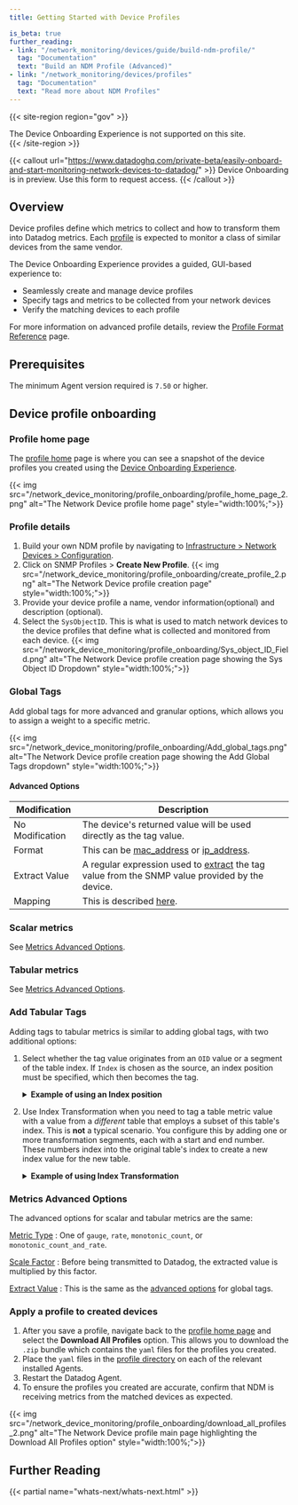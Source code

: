 ```yaml
---
title: Getting Started with Device Profiles

is_beta: true
further_reading:
- link: "/network_monitoring/devices/guide/build-ndm-profile/"
  tag: "Documentation"
  text: "Build an NDM Profile (Advanced)"
- link: "/network_monitoring/devices/profiles"
  tag: "Documentation"
  text: "Read more about NDM Profiles"
---
```


{{< site-region region="gov" >}}
<div class="alert alert-warning">The Device Onboarding Experience is not supported on this site.</div>
{{< /site-region >}}

{{< callout url="https://www.datadoghq.com/private-beta/easily-onboard-and-start-monitoring-network-devices-to-datadog/" >}}
  Device Onboarding is in preview. Use this form to request access.
{{< /callout >}}

## Overview

Device profiles define which metrics to collect and how to transform them into Datadog metrics. Each [profile][2] is expected to monitor a class of similar devices from the same vendor. 

The Device Onboarding Experience provides a guided, GUI-based experience to:
- Seamlessly create and manage device profiles
- Specify tags and metrics to be collected from your network devices 
- Verify the matching devices to each profile

For more information on advanced profile details, review the [Profile Format Reference][3] page.

## Prerequisites 

The minimum Agent version required is `7.50` or higher.

## Device profile onboarding

### Profile home page

The [profile home][4] page is where you can see a snapshot of the device profiles you created using the [Device Onboarding Experience](#profile-details). 

{{< img src="/network_device_monitoring/profile_onboarding/profile_home_page_2.png" alt="The Network Device profile home page" style="width:100%;">}}

### Profile details

1. Build your own NDM profile by navigating to [Infrastructure > Network Devices > Configuration][1]. 
2. Click on SNMP Profiles > **Create New Profile**.
  {{< img src="/network_device_monitoring/profile_onboarding/create_profile_2.png" alt="The Network Device profile creation page" style="width:100%;">}}
3. Provide your device profile a name, vendor information(optional) and description (optional).
4. Select the `SysObjectID`. This is what is used to match network devices to the device profiles that define what is collected and monitored from each device. 
  {{< img src="/network_device_monitoring/profile_onboarding/Sys_object_ID_Field.png" alt="The Network Device profile creation page showing the Sys Object ID Dropdown" style="width:100%;">}}

### Global Tags

Add global tags for more advanced and granular options, which allows you to assign a weight to a specific metric.

{{< img src="/network_device_monitoring/profile_onboarding/Add_global_tags.png" alt="The Network Device profile creation page showing the Add Global Tags dropdown" style="width:100%;">}}

#### Advanced Options

| Modification       | Description   |
| ------------- | ------------- |
| No Modification | The device's returned value will be used directly as the tag value. |
| Format | This can be [mac_address][5] or [ip_address][6]. |
| Extract Value | A regular expression used to [extract][7] the tag value from the SNMP value provided by the device. |
| Mapping | This is described [here][8]. |


### Scalar metrics

See [Metrics Advanced Options](#metrics-advanced-options).

### Tabular metrics

See [Metrics Advanced Options](#metrics-advanced-options).

### Add Tabular Tags

Adding tags to tabular metrics is similar to adding global tags, with two additional options:

1. Select whether the tag value originates from an `OID` value or a segment of the table index. If `Index` is chosen as the source, an index position must be specified, which then becomes the tag.

    <details>
      <summary><b>Example of using an Index position</b></summary></br>
  
      Consider a table at `OID 1.2.3.1.1` with two indices. Each row in this table includes a two-number index. Suppose column 3 of a row has `OID 1.2.3.1.1.3.55.12` - here, `1.2.3.1.1` represents the table, `.3` is the column number within the table, and `.55.12` is the index of this specific row (all other columns for this row will also end with `.55.12`). If you establish a tag with the Source set to `Index` and `Index Position` set to 1, the tag's value for metrics from this table row will be `55`; if you set the index position to 2, it will be 12. If you use an index less than 1 or more than the number of indices in the table, the tag will not be populated. 
  
      See [Using an Index][9] for more information.
  
    </details>

2. Use Index Transformation when you need to tag a table metric value with a value from a _different_ table that employs a subset of this table's index. This is **not** a typical scenario. You configure this by adding one or more transformation segments, each with a start and end number. These numbers index into the original table's index to create a new index value for the new table.

    <details>
      <summary><b>Example of using Index Transformation</b></summary></br>

      Consider the `CPI-UNITY-MIB` module. It has a `table`, `cpiPduTable`, with details about a specific PDU, and another table, `cpiPduBranchTable`, with information about specific PDU branches. The index of the main table is the PDU's MAC address, such as `6.0.36.155.53.3.246`. The branch table's index is a `branch ID` followed by the `PDU MAC`, therefore a branch table row index might be `1.6.0.36.155.53.3.246`. 
      If you want to report the current on a PDU branch, you could add `cpiPduBranchCurrent` (`OID 1.3.6.1.4.1.30932.1.10.1.3.110.1.3`, from the branch table) as a tabular metric. To tag this metric with the PDU name, add `cpiPduName` as a tag (`OID 1.3.6.1.4.1.30932.1.10.1.2.10.1.3`, from the main table), then add an index transform with `start:1` and `end:7`. This means the branch current metric from the branch table indexed with `1.6.0.36.155.53.3.246` would be tagged using the name from the main table indexed with `6.0.36.155.53.3.246`. 
  
      For more information see [Using a column from a different table with different indexes][10].

    </details>


### Metrics Advanced Options

The advanced options for scalar and tabular metrics are the same:

[Metric Type][11]
: One of `gauge`, `rate`, `monotonic_count`, or `monotonic_count_and_rate`. 

[Scale Factor][12]
: Before being transmitted to Datadog, the extracted value is multiplied by this factor.

[Extract Value][7]
: This is the same as the [advanced options](#advanced-options) for global tags.

### Apply a profile to created devices

1. After you save a profile, navigate back to the [profile home page][4] and select the **Download All Profiles** option. This allows you to download the `.zip` bundle which contains the `yaml` files for the profiles you created. 
2. Place the `yaml` files in the [profile directory][13] on each of the relevant installed Agents.
3. Restart the Datadog Agent.
4. To ensure the profiles you created are accurate, confirm that NDM is receiving metrics from the matched devices as expected.


{{< img src="/network_device_monitoring/profile_onboarding/download_all_profiles_2.png" alt="The Network Device profile main page highlighting the Download All Profiles option" style="width:100%;">}}

## Further Reading

{{< partial name="whats-next/whats-next.html" >}}

[1]: https://app.datadoghq.com/devices
[2]: /network_monitoring/devices/profiles/
[3]: https://datadoghq.dev/integrations-core/tutorials/snmp/profile-format/
[4]: https://app.datadoghq.com/devices/profiles
[5]: https://datadoghq.dev/integrations-core/tutorials/snmp/profile-format/#format-mac_address
[6]: https://datadoghq.dev/integrations-core/tutorials/snmp/profile-format/#format-ip_address
[7]: https://datadoghq.dev/integrations-core/tutorials/snmp/profile-format/#extract_value
[8]: https://datadoghq.dev/integrations-core/tutorials/snmp/profile-format/#mapping-index-to-tag-string-value
[9]: https://datadoghq.dev/integrations-core/tutorials/snmp/profile-format/#using-an-index
[10]: https://datadoghq.dev/integrations-core/tutorials/snmp/profile-format/#using-a-column-from-a-different-table-with-different-indexes 
[11]: https://datadoghq.dev/integrations-core/tutorials/snmp/profile-format/#forced-metric-types
[12]: https://datadoghq.dev/integrations-core/tutorials/snmp/profile-format/#scale_factor
[13]: https://github.com/DataDog/integrations-core/tree/master/snmp/datadog_checks/snmp/data/profiles
